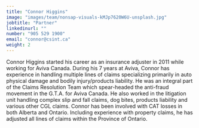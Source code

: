 ```yaml
---
title: "Connor Higgins"
image: "images/team/nonsap-visuals-kMJp7620W6U-unsplash.jpg"
jobtitle: "Partner"
linkedinurl: ""
number: "905 529 1900"
email: "connor@csint.ca"
weight: 2
---
```


Connor Higgins started his career as an insurance adjuster in 2011 while working for Aviva Canada. During his 7 years at Aviva, Connor has experience in handling multiple lines of claims specializing primarily in auto physical damage and bodily injury/products liability. He was an integral part of the Claims Resolution Team which spear-headed the anti-fraud movement in the G.T.A. for Aviva Canada. He also worked in the litigation unit handling complex slip and fall claims, dog bites, products liability and various other CGL claims. Connor has been involved with CAT losses in both Alberta and Ontario. Including experience with property claims, he has adjusted all lines of claims within the Province of Ontario.
